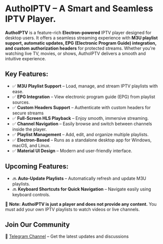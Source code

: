 # **AuthoIPTV – A Smart and Seamless IPTV Player.**

**AuthoIPTV** is a feature-rich **Electron-powered** IPTV player designed for desktop users. It offers a seamless streaming experience with **M3U playlist support, automatic updates, EPG (Electronic Program Guide) integration, and custom authorization headers** for protected streams. Whether you're watching live TV, movies, or shows, AuthoIPTV delivers a smooth and intuitive experience.

## **Key Features:**

- ✅ **M3U Playlist Support** – Load, manage, and stream IPTV playlists with ease.  
- ✅ **EPG Integration** – View electronic program guide (EPG) from playlist sources.
- ✅ **Custom Headers Support** – Authenticate with custom headers for secure streams  
- ✅ **Full-Screen HLS Playback** – Enjoy smooth, immersive streaming.  
- ✅ **Channel Navigation** – Easily browse and switch between channels inside the player.  
- ✅ **Playlist Management** – Add, edit, and organize multiple playlists.
- ✅ **Electron-Based** – Runs as a standalone desktop app for Windows, macOS, and Linux.  
- ✅ **Material UI Design** – Modern and user-friendly interface.

## **Upcoming Features:**
- 🔜 **Auto-Update Playlists** – Automatically refresh and update M3U playlists.
- 🔜 **Keyboard Shortcuts for Quick Navigation** – Navigate easily using keyboard controls.  

📌 **Note:** **AuthoIPTV is just a player and does not provide any content.** You must add your own IPTV playlists to watch videos or live channels.

## Join Our Community

📢 [Telegram Channel](https://t.me/AuthoIPTV) – Get the latest updates and discussions
